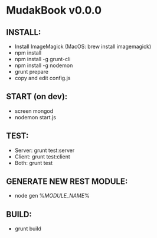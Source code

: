 MudakBook v0.0.0
==============

INSTALL:
--------------
- Install ImageMagick (MacOS: brew install imagemagick)
- npm install
- npm install -g grunt-cli
- npm install -g nodemon
- grunt prepare
- copy and edit config.js

START (on dev):
--------------
- screen mongod
- nodemon start.js

TEST:
--------------
- Server: grunt test:server
- Client: grunt test:client
- Both:   grunt test

GENERATE NEW REST MODULE:
--------------
- node gen %_MODULE_NAME_%

BUILD:
--------------
- grunt build